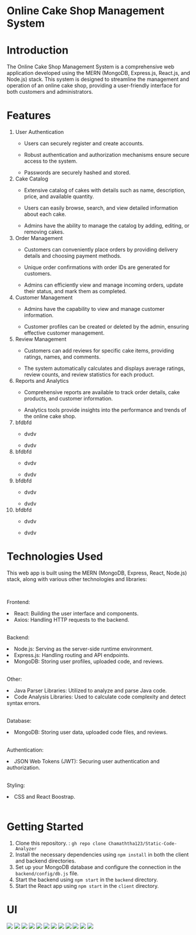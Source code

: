 # Online Cake Shop Management System

# Introduction

<p>The Online Cake Shop Management System is a comprehensive web application developed using the MERN (MongoDB, Express.js, React.js, and Node.js) stack. This system is designed to streamline the management and operation of an online cake shop, providing a user-friendly interface for both customers and administrators.</p>

# Features

<ol>
<li>User Authentication</li>
<ul><li>Users can securely register and create accounts.</li></ul>
<ul><li>Robust authentication and authorization mechanisms ensure secure access to the system.</li></ul>
<ul><li>Passwords are securely hashed and stored.</li></ul>

<li>Cake Catalog</li>
<ul><li>Extensive catalog of cakes with details such as name, description, price, and available quantity.</li></ul>
<ul><li>Users can easily browse, search, and view detailed information about each cake.</li></ul>
<ul><li>Admins have the ability to manage the catalog by adding, editing, or removing cakes.</li></ul>

<li>Order Management</li>
<ul><li>Customers can conveniently place orders by providing delivery details and choosing payment methods.</li></ul>
<ul><li>Unique order confirmations with order IDs are generated for customers.</li></ul>
<ul><li>Admins can efficiently view and manage incoming orders, update their status, and mark them as completed.</li></ul>

<li>Customer Management</li>
<ul><li>Admins have the capability to view and manage customer information.</li></ul>
<ul><li>Customer profiles can be created or deleted by the admin, ensuring effective customer management.</li></ul>

<li>Review Management</li>
<ul><li>Customers can add reviews for specific cake items, providing ratings, names, and comments.</li></ul>
<ul><li>The system automatically calculates and displays average ratings, review counts, and review statistics for each product.</li></ul>

<li>Reports and Analytics</li>
<ul><li>Comprehensive reports are available to track order details, cake products, and customer information.</li></ul>
<ul><li>Analytics tools provide insights into the performance and trends of the online cake shop.</li></ul>

<li>bfdbfd</li>
<ul><li>dvdv</li></ul>
<ul><li>dvdv</li></ul>

<li>bfdbfd</li>
<ul><li>dvdv</li></ul>
<ul><li>dvdv</li></ul>

<li>bfdbfd</li>
<ul><li>dvdv</li></ul>
<ul><li>dvdv</li></ul>

<li>bfdbfd</li>
<ul><li>dvdv</li></ul>
<ul><li>dvdv</li></ul>
</ol>

# Technologies Used
<p>This web app is built using the MERN (MongoDB, Express, React, Node.js) stack, along with various other technologies and libraries:</p>
<br>
<p>Frontend:</p>
<li>React: Building the user interface and components.</li>
<li>Axios: Handling HTTP requests to the backend.</li>
<br>
<p>Backend:</p>
<li>Node.js: Serving as the server-side runtime environment.</li>
<li>Express.js: Handling routing and API endpoints.</li>
<li>MongoDB: Storing user profiles, uploaded code, and reviews.</li>
<br>
<p>Other:</p>
<li>Java Parser Libraries: Utilized to analyze and parse Java code.</li>
<li>Code Analysis Libraries: Used to calculate code complexity and detect syntax errors.</li><br>
<p>Database:</p>
<li>MongoDB: Storing user data, uploaded code files, and reviews.</li>
<br>
<p>Authentication:</p>
<li>JSON Web Tokens (JWT): Securing user authentication and authorization.</li>
<br>
<p>Styling:</p>
<li>CSS and React Boostrap.</li><br>


# Getting Started
1. Clone this repository. : `gh repo clone Chamaththa123/Static-Code-Analyzer`<br>
2. Install the necessary dependencies using `npm install` in both the client and backend directories.<br>
3. Set up your MongoDB database and configure the connection in the `backend/config/db.js` file.<br>
4. Start the backend using `npm start` in the `backend` directory.<br>
5. Start the React app using `npm start` in the `client` directory.<br>

# UI

<img src='https://firebasestorage.googleapis.com/v0/b/test-reactnative-9bda1.appspot.com/o/1.PNG?alt=media&token=b324a49c-14ea-4dd1-808e-9ddba00eb9d8'>
<img src='https://firebasestorage.googleapis.com/v0/b/test-reactnative-9bda1.appspot.com/o/2.PNG?alt=media&token=1974de5d-9e49-4672-bdf9-38e24d69f3db'>
<img src='https://firebasestorage.googleapis.com/v0/b/test-reactnative-9bda1.appspot.com/o/3.PNG?alt=media&token=00b54dd9-aacc-40c1-8447-532256abdc80'>
<img src='https://firebasestorage.googleapis.com/v0/b/test-reactnative-9bda1.appspot.com/o/11.PNG?alt=media&token=21c29d63-269c-4019-8a80-89dcccb293ef'>
<img src='https://firebasestorage.googleapis.com/v0/b/test-reactnative-9bda1.appspot.com/o/4.PNG?alt=media&token=1cf2e425-133d-463d-a573-5b703f75b468'>
<img src='https://firebasestorage.googleapis.com/v0/b/test-reactnative-9bda1.appspot.com/o/5.PNG?alt=media&token=59dd3ec2-8d72-4c4c-97e9-d6ba59fcb1d3'>
<img src='https://firebasestorage.googleapis.com/v0/b/test-reactnative-9bda1.appspot.com/o/6.PNG?alt=media&token=7d31510b-0dc7-41bf-8ef9-40f867cdf302'>
<img src='https://firebasestorage.googleapis.com/v0/b/test-reactnative-9bda1.appspot.com/o/7.PNG?alt=media&token=def5153d-affc-41da-b565-90cba0b2c93a'>
<img src='https://firebasestorage.googleapis.com/v0/b/test-reactnative-9bda1.appspot.com/o/8.PNG?alt=media&token=3711b97a-c0ee-424c-bcee-80f8fe83d5ba'>
<img src='https://console.firebase.google.com/u/0/project/test-reactnative-9bda1/storage/test-reactnative-9bda1.appspot.com/files'>
<img src='https://firebasestorage.googleapis.com/v0/b/test-reactnative-9bda1.appspot.com/o/9.PNG?alt=media&token=efbe4762-a25b-496a-9011-734392f90822'>
<img src='https://firebasestorage.googleapis.com/v0/b/test-reactnative-9bda1.appspot.com/o/10.PNG?alt=media&token=ae1a49d2-1606-47b9-9ab1-1aecb97db7ee'>

